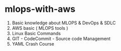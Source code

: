 # mlops-with-aws

1. Basic knowledge about MLOPS & DevOps & SDLC
2. AWS basic ( MLOPS tools )
3. Linux Basic Commands
4. GIT - CodeCommit - Source code Management
5. YAML Crash Course

